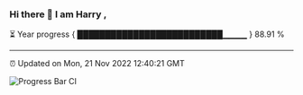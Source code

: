 ### Hi there 👋 I am Harry , 

⏳ Year progress { ██████████████████████████▁▁▁▁ } 88.91 %

---

⏰ Updated on Mon, 21 Nov 2022 12:40:21 GMT

![Progress Bar CI](https://github.com/duykhang68/duykhang68/workflows/Progress%20Bar%20CI/badge.svg)
